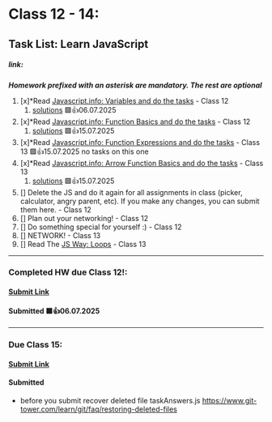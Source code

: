 # Class 12 - 14: 
## Task List: Learn JavaScript
##### link: 
***Homework prefixed with an asterisk are mandatory. The rest are optional***
1. [x]*Read [Javascript.info: Variables and do the tasks](https://javascript.info/variables) - Class 12 
    1. [solutions](https://github.com/Romeo899/100dev/blob/master/class_12_14/2_4_Variables.js) 🟩👍06.07.2025
2. [x]*Read [Javascript.info: Function Basics and do the tasks](https://javascript.info/function-basics) - Class 12 
    1. [solutions](https://github.com/Romeo899/100dev/blob/master/class_12_14/2_15_Functions.js) 🟩👍15.07.2025
3. [x]*Read [Javascript.info: Function Expressions and do the tasks](https://javascript.info/function-expressions) - Class 13 🟩👍15.07.2025 no tasks on this one
4. [x]*Read [Javascript.info: Arrow Function Basics and do the tasks](https://github.com/Romeo899/100dev/blob/master/class_12_14/2_16_ArrowFunctions.js) - Class 13
    1. [solutions](https://github.com/Romeo899/100dev/blob/master/class_12_14/2_16_ArrowFunctions.js) 🟩👍15.07.2025
5. [] Delete the JS and do it again for all assignments in class (picker, calculator, angry parent, etc). If you make any changes, you can submit them here. - Class 12
6. [] Plan out your networking! - Class 12
7. [] Do something special for yourself :) -  Class 12
8. [] NETWORK! - Class 13
9. [] Read The [JS Way: Loops](https://github.com/thejsway/thejsway?tab=readme-ov-file) - Class 13

---
### Completed HW due Class 12!:

#### [Submit Link](https://docs.google.com/forms/d/e/1FAIpQLSdSxi0K6RNApPyDp3CUP0CVjcM8v89bw_wG9gCyFZiZfEvaJw/viewform?pli=1)
#### Submitted 🟩👍06.07.2025

---
### Due Class 15:

#### [Submit Link](https://forms.gle/i4skrmpk1HiXXg6ZA)
#### Submitted 


* before you submit recover deleted file taskAnswers.js 
https://www.git-tower.com/learn/git/faq/restoring-deleted-files